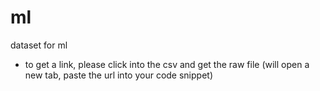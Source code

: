 # ml
dataset for ml
- to get a link, please click into the csv and get the raw file (will open a new tab, paste the url into your code snippet)
